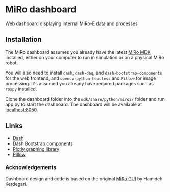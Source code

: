 # MiRo dashboard
Web dashboard displaying internal MiRo-E data and processes

## Installation
The MiRo dashboard assumes you already have the latest [MiRo MDK](http://labs.consequentialrobotics.com/miro-e/software/) installed, either on your computer to run in simulation or on a physical MiRo robot.

You will also need to install `dash`, `dash-daq`, and `dash-bootstrap-components` for the web frontend, and `opencv-python-headless` and `Pillow` for image processing. It's assumed you already have required packages such as `rospy` installed.

Clone the dashboard folder into the `mdk/share/python/miro2/` folder and run app.py to start the dashboard. The dashboard will be available at [localhost:8050](http://localhost:8050).

## Links
* [Dash](https://dash.plot.ly)
* [Dash Bootstrap components](https://dash-bootstrap-components.opensource.faculty.ai)
* [Plotly graphing library](https://plot.ly/python/)
* [Pillow](https://pillow.readthedocs.io/)

### Acknowledgements
Dashboard design and code is based on the original [MiRo GUI](https://github.com/hamidehkerdegari/graphical_interface) by Hamideh Kerdegari.
